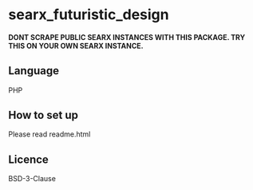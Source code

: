 # searx_futuristic_design
#### DONT SCRAPE PUBLIC SEARX INSTANCES WITH THIS PACKAGE. TRY THIS ON YOUR OWN SEARX INSTANCE.

## Language
PHP

## How to set up
Please read readme.html

## Licence
BSD-3-Clause